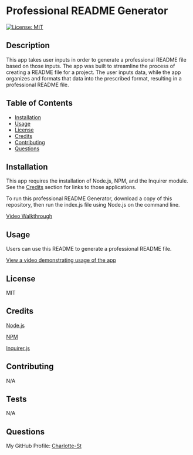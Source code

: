 # Professional README Generator

[![License: MIT](https://img.shields.io/badge/License-MIT-yellow.svg)](https://opensource.org/licenses/MIT)

## Description
This app takes user inputs in order to generate a professional README file based on those inputs. The app was built to streamline the process of creating a README file for a project. The user inputs data, while the app organizes and formats that data into the prescribed format, resulting in a professional README file. 

## Table of Contents
* [Installation](#Installation)
* [Usage](#Usage)
* [License](#License)
* [Credits](#Credits)
* [Contributing](#Contributing)
* [Questions](#Questions)

## Installation
This app requires the installation of Node.js, NPM, and the Inquirer module. See the [Credits](#Credits) section for links to those applications. 

To run this professional README Generator, download a copy of this repository, then run the index.js file using Node.js on the command line. 

[Video Walkthrough](https://drive.google.com/file/d/1u753ohnVeBGY_Xhegi2p2CLfYkHStJ1p/view?usp=share_link)

## Usage
Users can use this README to generate a professional README file. 

[View a video demonstrating usage of the app]()

## License
MIT
   
## Credits
[Node.js](https://nodejs.org/en)

[NPM](https://www.npmjs.com/)

[Inquirer.js](https://www.npmjs.com/package/inquirer)

## Contributing
N/A

## Tests
N/A

## Questions
My GitHub Profile: [Charlotte-St](https://github.com/Charlotte-ST)

    